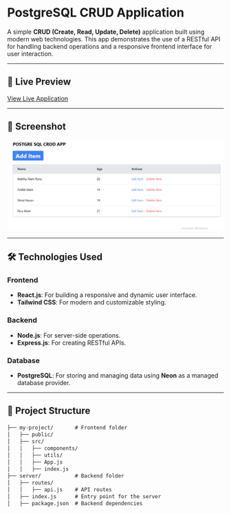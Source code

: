 # PostgreSQL CRUD Application

A simple **CRUD (Create, Read, Update, Delete)** application built using modern web technologies. This app demonstrates the use of a RESTful API for handling backend operations and a responsive frontend interface for user interaction.

---

## 🚀 Live Preview
[View Live Application](https://postgre-sql-crud.vercel.app/)

---

## 📸 Screenshot
![App Screenshot](./my-project/src/assets/crod.png)

---

## 🛠️ Technologies Used
### **Frontend**
- **React.js**: For building a responsive and dynamic user interface.
- **Tailwind CSS**: For modern and customizable styling.

### **Backend**
- **Node.js**: For server-side operations.
- **Express.js**: For creating RESTful APIs.

### **Database**
- **PostgreSQL**: For storing and managing data using **Neon** as a managed database provider.

---

## 📂 Project Structure
```plaintext
├── my-project/       # Frontend folder
│   ├── public/
│   ├── src/
│   │   ├── components/
│   │   ├── utils/
│   │   ├── App.js
│   │   ├── index.js
├── server/           # Backend folder
│   ├── routes/
│   │   ├── api.js    # API routes
│   ├── index.js      # Entry point for the server
│   ├── package.json  # Backend dependencies
